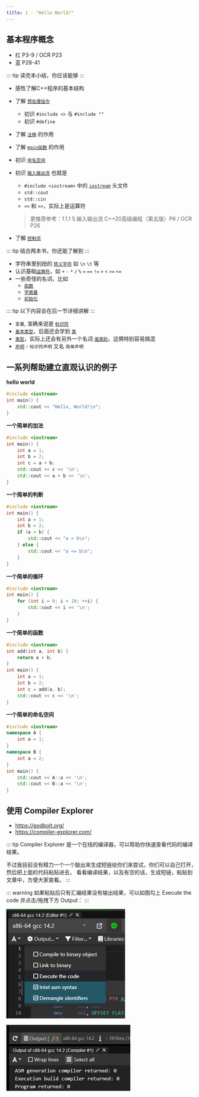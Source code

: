 ```yaml
---
title: 1 - "Hello World!"
---
```


## 基本程序概念

- 红 P3-9 / OCR P23
- 蓝 P28-41

::: tip 读完本小结，你应该能够
:::

- 感性了解C++程序的基本结构
- 了解 [`预处理指令`](https://zh.cppreference.com/w/cpp/preprocessor)
  - 初识 `#include <>` 与 `#include ""`
  - 初识 `#define`
- 了解 [`注释`](https://zh.cppreference.com/w/cpp/comment) 的作用
- 了解 [`main函数`](https://zh.cppreference.com/w/cpp/language/main_function) 的作用
- 初识 [`命名空间`](https://zh.cppreference.com/w/cpp/language/namespace)
- 初识 [`输入输出流`](https://zh.cppreference.com/w/cpp/io) 也就是 
  - `#include <iostream>` 中的 [`iostream`](https://zh.cppreference.com/w/cpp/header/iostream) 头文件
  - `std::cout`
  - `std::cin`
  - `<<` 和 `>>`，实际上是运算符

  > 更推荐参考：1.1.1 5.输入输出流 C++20高级编程（第五版）P6 / OCR P26
- 了解 [`控制流`](https://zh.cppreference.com/w/cpp/language/statements)

::: tip 结合两本书，你还能了解到
:::

- 字符串里别扭的 [`转义字符`](https://zh.cppreference.com/w/cpp/language/escape) 如 `\n` `\t` 等
- 认识基础[`运算符`]，如 `+` `-` `*` `/` `%` `=` `==` `!=` `>` `<` `>=` `<=`
- 一些奇怪的名词，比如
  - [`函数`](https://zh.cppreference.com/w/cpp/language/functions)
  - [`字面量`](https://zh.cppreference.com/w/cpp/language/expressions#.E5.AD.97.E9.9D.A2.E9.87.8F)
  - [`初始化`]

::: tip 以下内容会在后一节详细讲解
:::

- `变量`, 准确来说是 [`标识符`]
- [`基本类型`]，后面还会学到 [`类`]
- [`类型`]，实际上还会有另外一个名词 [`值类别`]，这俩特别容易搞混
- [`声明`](https://zh.cppreference.com/w/cpp/language/declarations) - `标识符声明` 又名 `简单声明`

## 一系列帮助建立直观认识的例子

**hello world**
```cpp
#include <iostream>
int main() {
    std::cout << "Hello, World!\n";
}
```

**一个简单的加法**
```cpp
#include <iostream>
int main() {
    int a = 1;
    int b = 2;
    int c = a + b;
    std::cout << c << '\n';
    std::cout << a + b << '\n';
}
```

**一个简单的判断**
```cpp
#include <iostream>
int main() {
    int a = 1;
    int b = 2;
    if (a > b) {
        std::cout << "a > b\n";
    } else {
        std::cout << "a <= b\n";
    }
}
```

**一个简单的循环**
```cpp
#include <iostream>
int main() {
    for (int i = 0; i < 10; ++i) {
        std::cout << i << '\n';
    }
}
```

**一个简单的函数**
```cpp
#include <iostream>
int add(int a, int b) {
    return a + b;
}
int main() {
    int a = 1;
    int b = 2;
    int c = add(a, b);
    std::cout << c << '\n';
}
```

**一个简单的命名空间**
```cpp
#include <iostream>
namespace A {
    int a = 1;
}
namespace B {
    int a = 2;
}
int main() {
    std::cout << A::a << '\n';
    std::cout << B::a << '\n';
}
```

## 使用 Compiler Explorer

- https://godbolt.org/
- https://compiler-explorer.com/

::: tip
Compiler Explorer 是一个在线的编译器，可以帮助你快速查看代码的编译结果。

不过我目前没有精力一个一个敲出来生成短链给你们来尝试，你们可以自己打开，然后把上面的代码粘贴进去，
看看编译结果，以及有空的话，生成短链，粘贴到文章中，方便大家查看。
:::

::: warning
如果粘贴后只有汇编结果没有输出结果，可以如图勾上 Execute the code 并点击/拖拽下方 Output：
:::

![选中 Execute the code](exec.png)

![点击 或 拖拽 Output](exec2.png)

[`基本类型`]: https://zh.cppreference.com/w/cpp/language/types
[`类型`]: https://zh.cppreference.com/w/cpp/language/type
[`值类别`]: https://zh.cppreference.com/w/cpp/language/value_category
[`运算符`]: https://zh.cppreference.com/w/cpp/language/operators
[`表达式`]: https://zh.cppreference.com/w/cpp/language/expressions
[`初始化`]: https://zh.cppreference.com/w/cpp/language/initialization
[`类`]: https://zh.cppreference.com/w/cpp/language/classes
[`标识符`]: https://zh.cppreference.com/w/cpp/language/identifiers
[`对象`]: https://zh.cppreference.com/w/cpp/language/object

<DiscourseComments />
